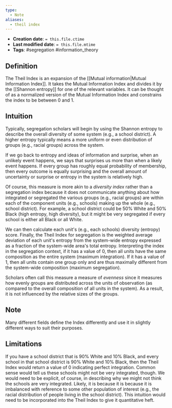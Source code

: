 ```yaml
---
type:
  - Note
aliases:
  - theil index
---
```


* **Creation date**: `= this.file.ctime`
* **Last modified date**: `= this.file.mtime`
* **Tags**: #segregation #information_theory 

## Definition

The Theil Index is an expansion of the [[Mutual information|Mutual Information Index]]. It takes the Mutual Information Index and divides it by the [[Shannon entropy]] for one of the relevant variables. It can be thought of as a normalized version of the Mutual Information Index and constrains the index to be between 0 and 1.

## Intuition

Typically, segregation scholars will begin by using the Shannon entropy to describe the overall diversity of some system (e.g., a school district). A higher entropy typically means a more uniform or even distribution of groups (e.g., racial groups) across the system.

If we go back to entropy and ideas of information and surprise, when an unlikely event happens, we says that surprises us more than when a likely event happens. If every group has roughly equal probability of membership, then every outcome is equally surprising and the overall amount of uncertainty or surprise or entropy in the system is relatively high.

Of course, this measure is more akin to a *diversity index* rather than a segregation index because it does not communicate anything about how integrated or segregated the various groups (e.g., racial groups) are within each of the component units (e.g., schools) making up the whole (e.g., school district). For example, a school district could be 50% White and 50% Black (high entropy, high diversity), but it might be very segregated if every school is either all Black or all White.

We can then calculate each unit's (e.g., each schools) diversity (entropy) score. Finally, the Theil Index for segregation is the weighted average deviation of each unit's entropy from the system-wide entropy expressed as a fraction of the system-wide area's total entropy. Interpreting the index in the segregation context, if it has a value of 0, then all units have the same composition as the entire system (maximum integration). If it has a value of 1, then all units contain one group only and are thus maximally different from the system-wide composition (maximum segregation).

Scholars often call this measure a measure of *evenness* since it measures how evenly groups are distributed across the units of observation (as compared to the overall composition of all units in the system). As a result, it is not influenced by the relative sizes of the groups.
## Note

Many different fields define the Index differently and use it in slightly different ways to suit their purposes.

## Limitations

If you have a school district that is 90% White and 10% Black, and every school in that school district is 90% White and 10% Black, then the Theil Index would return a value of 0 indicating perfect integration. Common sense would tell us these schools might not be very integrated, though. We would need to be explicit, of course, in describing why we might not think the schools are very integrated. Likely, it is because it is because it is imbalanced with reference to some other population of interest (e.g., the racial distribution of people living in the school district). This intuition would need to be incorporated into the Theil Index to give it quantitative heft.